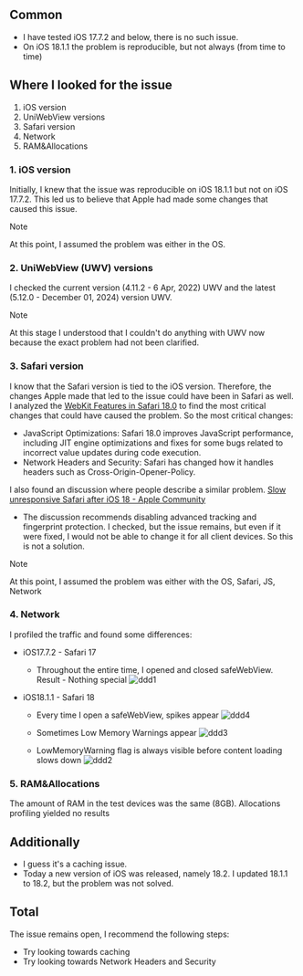 ## Common
- I have tested iOS 17.7.2 and below, there is no such issue.
- On iOS 18.1.1 the problem is reproducible, but not always (from time to time)


## Where I looked for the issue
1. iOS version
2. UniWebView versions
3. Safari version
4. Network
5. RAM&Allocations

### 1. iOS version
Initially, I knew that the issue was reproducible on iOS 18.1.1 but not on iOS 17.7.2. This led us to believe that Apple had made some changes that caused this issue.  
> [!note]
> At this point, I assumed the problem was either in the OS.

### 2. UniWebView (UWV) versions
I checked the current version (4.11.2 - 6 Apr, 2022) UWV and the latest (5.12.0 - December 01, 2024) version UWV. 
> [!note]
> At this stage I understood that I couldn't do anything with UWV now because the exact problem had not been clarified.

### 3. Safari version
I know that the Safari version is tied to the iOS version. Therefore, the changes Apple made that led to the issue could have been in Safari as well. I analyzed the [WebKit Features in Safari 18.0](https://webkit.org/blog/15865/webkit-features-in-safari-18-0/) to find the most critical changes that could have caused the problem.
So the most critical changes:
- JavaScript Optimizations:
Safari 18.0 improves JavaScript performance, including JIT engine optimizations and fixes for some bugs related to incorrect value updates during code execution.
- Network Headers and Security:
Safari has changed how it handles headers such as Cross-Origin-Opener-Policy.

I also found an discussion where people describe a similar problem. [Slow unresponsive Safari after iOS 18  - Apple Community
](https://discussions.apple.com/thread/255765330?sortBy=rank)
- The discussion recommends disabling advanced tracking and fingerprint protection. I checked, but the issue remains, but even if it were fixed, I would not be able to change it for all client devices. So this is not a solution.
> [!note]
> At this point, I assumed the problem was either with the OS, Safari, JS, Network

### 4. Network
I profiled the traffic and found some differences:
- iOS17.7.2 - Safari 17
  - Throughout the entire time, I opened and closed safeWebView. Result - Nothing special
 ![ddd1](https://github.com/user-attachments/assets/d96b1e54-766c-41e4-8c05-f5c949410bcb)

- iOS18.1.1 - Safari 18
  - Every time I open a safeWebView, spikes appear
    ![ddd4](https://github.com/user-attachments/assets/dc77ea4b-3be4-4a2f-8f39-7574f7ea71c0)

  - Sometimes Low Memory Warnings appear
    ![ddd3](https://github.com/user-attachments/assets/11724cb3-f8b2-4250-9c85-fa4ea4f446f2)

  - LowMemoryWarning flag is always visible before content loading slows down
    ![ddd2](https://github.com/user-attachments/assets/671c5c06-2100-4b5f-96c1-f716be931cfc)

### 5. RAM&Allocations
The amount of RAM in the test devices was the same (8GB).  Allocations profiling yielded no results


## Additionally
- I guess it's a caching issue.
- Today a new version of iOS was released, namely 18.2. I updated 18.1.1 to 18.2, but the problem was not solved.

## Total
The issue remains open, I recommend the following steps:
- Try looking towards caching
- Try looking towards Network Headers and Security
